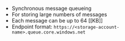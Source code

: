 - Synchronous message queueing
- For storing large numbers of messages
- Each message can be up to 64 [[KB]]
- Endpoint format: `https://<storage-account-name>.queue.core.windows.net`